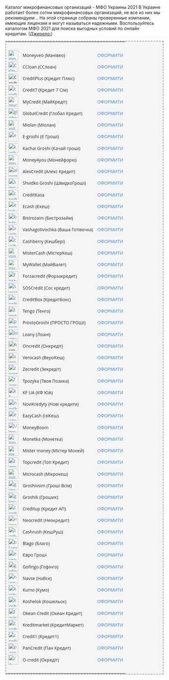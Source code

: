 Каталог микрофинансовых организаций - МФО Украины 2021
В Украине работает более сотни микрофинансовых организаций, не все из них мы рекомендуем .. На этой странице собраны проверенные компании, имеющие лицензии и могут называться надежными. Воспользуйтесь каталогом МФО 2021 для поиска выгодных условий по онлайн кредитам.
([Джерело:](https://mfo24.info/list-mfo-organi/))

<p style="box-sizing: inherit; padding: 0px; margin: 0px 0px 1em; outline: 0px; line-height: 1.4285em; color: #272727; font-family: 'Open Sans', 'Helvetica Neue', Arial, Helvetica, sans-serif; font-size: 14px; background-color: #f5f5f5;"></p>
<table class="tablepress tablepress-id-mfo" style="box-sizing: inherit; padding: 0px; margin: 0px; outline: 0px; border-spacing: 0px; border-style: dashed; border-color: #bbbbbb; color: #272727; font-family: 'Open Sans', 'Helvetica Neue', Arial, Helvetica, sans-serif; font-size: 14px; background-color: #f5f5f5;">
<tbody class="row-hover" style="box-sizing: inherit; padding: 0px; margin: 0px; outline: 0px;">
<tr class="row-1 odd" style="height: 20px;">
<td class="column-1" style="height: 20px;">&nbsp;</td>
<td class="column-2" style="height: 20px;">&nbsp;</td>
<td class="column-3" style="height: 20px;">&nbsp;</td>
</tr>
<tr class="row-2 even" style="height: 37px;">
<td class="column-1" style="height: 37px;"><a style="box-sizing: inherit; padding: 0px; margin: 0px; outline: 0px; text-decoration-line: none; background-image: initial; background-position: 0px 0px; background-size: initial; background-repeat: initial; background-attachment: initial; background-origin: initial; background-clip: initial; color: #4183c4;" href="https://bit.ly/3gx9XjA"><img class="alignnone size-medium" style="box-sizing: inherit; padding: 0px; margin: 0px; outline: 0px; border: 0px;" src="https://mfo24.info/wp-content/uploads/moneyveo-mini.png" alt="moneyveo" width="32" height="32" /></a></td>
<td class="column-2" style="height: 37px;">Moneyveo (Манівео)</td>
<td class="column-3" style="height: 37px;">
<div class="wp-block-button" style="box-sizing: inherit; padding: 0px; margin: 0px; outline: 0px;"><a class="wp-block-button__link" style="box-sizing: inherit; padding: 0px; margin: 0px; outline: 0px; text-decoration-line: none; background-image: initial; background-position: 0px 0px; background-size: initial; background-repeat: initial; background-attachment: initial; background-origin: initial; background-clip: initial; color: #4183c4;" href="https://fas.st/XyQFl">ОФОРМИТИ</a></div>
</td>
</tr>
<tr class="row-3 odd" style="height: 37px;">
<td class="column-1" style="height: 37px;"><a style="box-sizing: inherit; padding: 0px; margin: 0px; outline: 0px; text-decoration-line: none; background-image: initial; background-position: 0px 0px; background-size: initial; background-repeat: initial; background-attachment: initial; background-origin: initial; background-clip: initial; color: #1e70bf;" href="https://fas.st/gzYSEk"><img class="alignnone size-medium" style="box-sizing: inherit; padding: 0px; margin: 0px; outline: 0px; border: 0px;" src="https://mfo24.info/wp-content/uploads/ccloan-mini_0.png" alt="CCloan" width="32" height="32" /></a></td>
<td class="column-2" style="height: 37px;">CCloan (ССлоан)</td>
<td class="column-3" style="height: 37px;">
<div class="wp-block-button" style="box-sizing: inherit; padding: 0px; margin: 0px; outline: 0px;"><a class="wp-block-button__link" style="box-sizing: inherit; padding: 0px; margin: 0px; outline: 0px; text-decoration-line: none; background-image: initial; background-position: 0px 0px; background-size: initial; background-repeat: initial; background-attachment: initial; background-origin: initial; background-clip: initial; color: #4183c4;" href="https://fas.st/gzYSEk">ОФОРМИТИ</a></div>
</td>
</tr>
<tr class="row-4 even" style="height: 37px;">
<td class="column-1" style="height: 37px;"><img class="alignnone size-medium" style="box-sizing: inherit; padding: 0px; margin: 0px; outline: 0px; border: 0px;" src="https://mfo24.info/wp-content/uploads/creditplus-mini_0.png" alt="CreditPlus" width="32" height="32" /></td>
<td class="column-2" style="height: 37px;">CreditPlus (Кредит Плюс)</td>
<td class="column-3" style="height: 37px;">
<div class="wp-block-button" style="box-sizing: inherit; padding: 0px; margin: 0px; outline: 0px;"><a class="wp-block-button__link" style="box-sizing: inherit; padding: 0px; margin: 0px; outline: 0px; text-decoration-line: none; background-image: initial; background-position: 0px 0px; background-size: initial; background-repeat: initial; background-attachment: initial; background-origin: initial; background-clip: initial; color: #4183c4;" href="https://fas.st/_RJrFa">ОФОРМИТИ</a></div>
</td>
</tr>
<tr class="row-5 odd" style="height: 37px;">
<td class="column-1" style="height: 37px;"><a style="box-sizing: inherit; padding: 0px; margin: 0px; outline: 0px; text-decoration-line: none; background-image: initial; background-position: 0px 0px; background-size: initial; background-repeat: initial; background-attachment: initial; background-origin: initial; background-clip: initial; color: #4183c4;" href="http://bit.ly/2szUBIv"><img class="alignnone size-medium" style="box-sizing: inherit; padding: 0px; margin: 0px; outline: 0px; border: 0px;" src="https://mfo24.info/wp-content/uploads/credit7-mini_0.png" alt="credit7" width="32" height="32" /></a></td>
<td class="column-2" style="height: 37px;">Credit7 (Кредит 7 Сім)</td>
<td class="column-3" style="height: 37px;">
<div class="wp-block-button" style="box-sizing: inherit; padding: 0px; margin: 0px; outline: 0px;"><a class="wp-block-button__link" style="box-sizing: inherit; padding: 0px; margin: 0px; outline: 0px; text-decoration-line: none; background-image: initial; background-position: 0px 0px; background-size: initial; background-repeat: initial; background-attachment: initial; background-origin: initial; background-clip: initial; color: #4183c4;" href="http://bit.ly/2szUBIv">ОФОРМИТИ</a></div>
</td>
</tr>
<tr class="row-6 even" style="height: 37px;">
<td class="column-1" style="height: 37px;"><a style="box-sizing: inherit; padding: 0px; margin: 0px; outline: 0px; text-decoration-line: none; background-image: initial; background-position: 0px 0px; background-size: initial; background-repeat: initial; background-attachment: initial; background-origin: initial; background-clip: initial; color: #4183c4;" href="https://bit.ly/3ebBI1N"><img class="alignnone size-medium" style="box-sizing: inherit; padding: 0px; margin: 0px; outline: 0px; border: 0px;" src="https://mfo24.info/wp-content/uploads/mycredit-mini.png" alt="mycredit" width="32" height="32" /></a></td>
<td class="column-2" style="height: 37px;">MyCredit (МайКредіт)</td>
<td class="column-3" style="height: 37px;">
<div class="wp-block-button" style="box-sizing: inherit; padding: 0px; margin: 0px; outline: 0px;"><a class="wp-block-button__link" style="box-sizing: inherit; padding: 0px; margin: 0px; outline: 0px; text-decoration-line: none; background-image: initial; background-position: 0px 0px; background-size: initial; background-repeat: initial; background-attachment: initial; background-origin: initial; background-clip: initial; color: #4183c4;" href="https://fas.st/7Khbz">ОФОРМИТИ</a></div>
</td>
</tr>
<tr class="row-7 odd" style="height: 37px;">
<td class="column-1" style="height: 37px;"><a style="box-sizing: inherit; padding: 0px; margin: 0px; outline: 0px; text-decoration-line: none; background-image: initial; background-position: 0px 0px; background-size: initial; background-repeat: initial; background-attachment: initial; background-origin: initial; background-clip: initial; color: #4183c4;" href="https://fas.st/MxnL4c"><img class="alignnone size-medium" style="box-sizing: inherit; padding: 0px; margin: 0px; outline: 0px; border: 0px;" src="https://mfo24.info/wp-content/uploads/globalcredit-mini.png" alt="globalcredit" width="32" height="32" /></a></td>
<td class="column-2" style="height: 37px;">GlobalCredit (Глобал Кредит)</td>
<td class="column-3" style="height: 37px;">
<div class="wp-block-button" style="box-sizing: inherit; padding: 0px; margin: 0px; outline: 0px;"><a class="wp-block-button__link" style="box-sizing: inherit; padding: 0px; margin: 0px; outline: 0px; text-decoration-line: none; background-image: initial; background-position: 0px 0px; background-size: initial; background-repeat: initial; background-attachment: initial; background-origin: initial; background-clip: initial; color: #4183c4;" href="https://fas.st/MxnL4c">ОФОРМИТИ</a></div>
</td>
</tr>
<tr class="row-8 even" style="height: 37px;">
<td class="column-1" style="height: 37px;"><a style="box-sizing: inherit; padding: 0px; margin: 0px; outline: 0px; text-decoration-line: none; background-image: initial; background-position: 0px 0px; background-size: initial; background-repeat: initial; background-attachment: initial; background-origin: initial; background-clip: initial; color: #4183c4;" href="https://cmtrckr.net/go/s9pci72k8b"><img class="alignnone size-medium" style="box-sizing: inherit; padding: 0px; margin: 0px; outline: 0px; border: 0px;" src="https://mfo24.info/wp-content/uploads/miloan-mini_0.png" alt="miloan" width="32" height="32" /></a></td>
<td class="column-2" style="height: 37px;">Miolan (Міолан)</td>
<td class="column-3" style="height: 37px;">
<div class="wp-block-button" style="box-sizing: inherit; padding: 0px; margin: 0px; outline: 0px;"><a class="wp-block-button__link" style="box-sizing: inherit; padding: 0px; margin: 0px; outline: 0px; text-decoration-line: none; background-image: initial; background-position: 0px 0px; background-size: initial; background-repeat: initial; background-attachment: initial; background-origin: initial; background-clip: initial; color: #4183c4;" href="https://cmtrckr.net/go/s9pci72k8b">ОФОРМИТИ</a></div>
</td>
</tr>
<tr class="row-9 odd" style="height: 37px;">
<td class="column-1" style="height: 37px;"><a style="box-sizing: inherit; padding: 0px; margin: 0px; outline: 0px; text-decoration-line: none; background-image: initial; background-position: 0px 0px; background-size: initial; background-repeat: initial; background-attachment: initial; background-origin: initial; background-clip: initial; color: #4183c4;" href="https://bit.ly/2HRDatS"><img class="alignnone size-medium" style="box-sizing: inherit; padding: 0px; margin: 0px; outline: 0px; border: 0px;" src="https://mfo24.info/wp-content/uploads/e-groshi-mini_0.png" alt="e-groshi" width="32" height="32" /></a></td>
<td class="column-2" style="height: 37px;">E-groshi (Є Гроші)</td>
<td class="column-3" style="height: 37px;">
<div class="wp-block-button" style="box-sizing: inherit; padding: 0px; margin: 0px; outline: 0px;"><a class="wp-block-button__link" style="box-sizing: inherit; padding: 0px; margin: 0px; outline: 0px; text-decoration-line: none; background-image: initial; background-position: 0px 0px; background-size: initial; background-repeat: initial; background-attachment: initial; background-origin: initial; background-clip: initial; color: #4183c4;" href="https://fas.st/EW0gh">ОФОРМИТИ</a></div>
</td>
</tr>
<tr class="row-10 even" style="height: 37px;">
<td class="column-1" style="height: 37px;"><a style="box-sizing: inherit; padding: 0px; margin: 0px; outline: 0px; text-decoration-line: none; background-image: initial; background-position: 0px 0px; background-size: initial; background-repeat: initial; background-attachment: initial; background-origin: initial; background-clip: initial; color: #4183c4;" href="https://bit.ly/3n9Km4i"><img class="alignnone size-medium" style="box-sizing: inherit; padding: 0px; margin: 0px; outline: 0px; border: 0px;" src="https://mfo24.info/wp-content/uploads/kachaj-mini_0.png" alt="kachaj" width="32" height="32" /></a></td>
<td class="column-2" style="height: 37px;">Kachai Groshi (Качай гроші)</td>
<td class="column-3" style="height: 37px;">
<div class="wp-block-button" style="box-sizing: inherit; padding: 0px; margin: 0px; outline: 0px;"><a class="wp-block-button__link" style="box-sizing: inherit; padding: 0px; margin: 0px; outline: 0px; text-decoration-line: none; background-image: initial; background-position: 0px 0px; background-size: initial; background-repeat: initial; background-attachment: initial; background-origin: initial; background-clip: initial; color: #4183c4;" href="https://bit.ly/36g6q6s">ОФОРМИТИ</a></div>
</td>
</tr>
<tr class="row-11 odd" style="height: 37px;">
<td class="column-1" style="height: 37px;"><a style="box-sizing: inherit; padding: 0px; margin: 0px; outline: 0px; text-decoration-line: none; background-image: initial; background-position: 0px 0px; background-size: initial; background-repeat: initial; background-attachment: initial; background-origin: initial; background-clip: initial; color: #4183c4;" href="https://bit.ly/3kwkTAW"><img class="alignnone size-medium" style="box-sizing: inherit; padding: 0px; margin: 0px; outline: 0px; border: 0px;" src="https://mfo24.info/wp-content/uploads/money4you-mini_0.png" alt="money4you" width="32" height="32" /></a></td>
<td class="column-2" style="height: 37px;">Money4you (Монейфорю)</td>
<td class="column-3" style="height: 37px;">
<div class="wp-block-button" style="box-sizing: inherit; padding: 0px; margin: 0px; outline: 0px;"><a class="wp-block-button__link" style="box-sizing: inherit; padding: 0px; margin: 0px; outline: 0px; text-decoration-line: none; background-image: initial; background-position: 0px 0px; background-size: initial; background-repeat: initial; background-attachment: initial; background-origin: initial; background-clip: initial; color: #4183c4;" href="http://bit.ly/36nFTCR">ОФОРМИТИ</a></div>
</td>
</tr>
<tr class="row-12 even" style="height: 37px;">
<td class="column-1" style="height: 37px;"><a style="box-sizing: inherit; padding: 0px; margin: 0px; outline: 0px; text-decoration-line: none; background-image: initial; background-position: 0px 0px; background-size: initial; background-repeat: initial; background-attachment: initial; background-origin: initial; background-clip: initial; color: #4183c4;" href="https://rdr.salesdoubler.com.ua/in/offer/1509?aid=82427"><img class="alignnone size-medium" style="box-sizing: inherit; padding: 0px; margin: 0px; outline: 0px; border: 0px;" src="https://mfo24.info/wp-content/uploads/alexcredit-mini_0.png" alt="alexcredit" width="32" height="32" /></a></td>
<td class="column-2" style="height: 37px;">AlexCredit (Алекс Кредит)</td>
<td class="column-3" style="height: 37px;">
<div class="wp-block-button" style="box-sizing: inherit; padding: 0px; margin: 0px; outline: 0px;"><a class="wp-block-button__link" style="box-sizing: inherit; padding: 0px; margin: 0px; outline: 0px; text-decoration-line: none; background-image: initial; background-position: 0px 0px; background-size: initial; background-repeat: initial; background-attachment: initial; background-origin: initial; background-clip: initial; color: #4183c4;" href="https://fas.st/CZeoaL">ОФОРМИТИ</a></div>
</td>
</tr>
<tr class="row-13 odd" style="height: 37px;">
<td class="column-1" style="height: 37px;"><a style="box-sizing: inherit; padding: 0px; margin: 0px; outline: 0px; text-decoration-line: none; background-image: initial; background-position: 0px 0px; background-size: initial; background-repeat: initial; background-attachment: initial; background-origin: initial; background-clip: initial; color: #4183c4;" href="https://fas.st/-aqDbr"><img class="alignnone size-medium" style="box-sizing: inherit; padding: 0px; margin: 0px; outline: 0px; border: 0px;" src="https://mfo24.info/wp-content/uploads/sgroshi-mini.png" alt="sgroshi-min" width="32" height="32" /></a></td>
<td class="column-2" style="height: 37px;">Shvidko Groshi (ШвидкоГроші)</td>
<td class="column-3" style="height: 37px;">
<div class="wp-block-button" style="box-sizing: inherit; padding: 0px; margin: 0px; outline: 0px;"><a class="wp-block-button__link" style="box-sizing: inherit; padding: 0px; margin: 0px; outline: 0px; text-decoration-line: none; background-image: initial; background-position: 0px 0px; background-size: initial; background-repeat: initial; background-attachment: initial; background-origin: initial; background-clip: initial; color: #4183c4;" href="https://fas.st/-aqDbr">ОФОРМИТИ</a></div>
</td>
</tr>
<tr class="row-14 even" style="height: 37px;">
<td class="column-1" style="height: 37px;"><a style="box-sizing: inherit; padding: 0px; margin: 0px; outline: 0px; text-decoration-line: none; background-image: initial; background-position: 0px 0px; background-size: initial; background-repeat: initial; background-attachment: initial; background-origin: initial; background-clip: initial; color: #4183c4;" href="https://mfo24.info/go/creditkasa/"><img class="alignnone size-medium" style="box-sizing: inherit; padding: 0px; margin: 0px; outline: 0px; border: 0px;" src="https://mfo24.info/wp-content/uploads/creditkasa-mini_0.png" alt="creditkasa" width="32" height="32" /></a></td>
<td class="column-2" style="height: 37px;">CreditKasa</td>
<td class="column-3" style="height: 37px;">
<div class="wp-block-button" style="box-sizing: inherit; padding: 0px; margin: 0px; outline: 0px;"><a class="wp-block-button__link" style="box-sizing: inherit; padding: 0px; margin: 0px; outline: 0px; text-decoration-line: none; background-image: initial; background-position: 0px 0px; background-size: initial; background-repeat: initial; background-attachment: initial; background-origin: initial; background-clip: initial; color: #4183c4;" href="https://bit.ly/3edgVLo">ОФОРМИТИ</a></div>
</td>
</tr>
<tr class="row-15 odd" style="height: 37px;">
<td class="column-1" style="height: 37px;"><a style="box-sizing: inherit; padding: 0px; margin: 0px; outline: 0px; text-decoration-line: none; background-image: initial; background-position: 0px 0px; background-size: initial; background-repeat: initial; background-attachment: initial; background-origin: initial; background-clip: initial; color: #4183c4;" href="https://fas.st/YVbuSe"><img class="alignnone size-medium" style="box-sizing: inherit; padding: 0px; margin: 0px; outline: 0px; border: 0px;" src="https://mfo24.info/wp-content/uploads/ecash-mini_0.png" alt="ecash" width="32" height="32" /></a></td>
<td class="column-2" style="height: 37px;">Ecash (Єкеш)</td>
<td class="column-3" style="height: 37px;">
<div class="wp-block-button" style="box-sizing: inherit; padding: 0px; margin: 0px; outline: 0px;"><a class="wp-block-button__link" style="box-sizing: inherit; padding: 0px; margin: 0px; outline: 0px; text-decoration-line: none; background-image: initial; background-position: 0px 0px; background-size: initial; background-repeat: initial; background-attachment: initial; background-origin: initial; background-clip: initial; color: #4183c4;" href="https://fas.st/YVbuSe">ОФОРМИТИ</a></div>
</td>
</tr>
<tr class="row-16 even" style="height: 37px;">
<td class="column-1" style="height: 37px;"><a style="box-sizing: inherit; padding: 0px; margin: 0px; outline: 0px; text-decoration-line: none; background-image: initial; background-position: 0px 0px; background-size: initial; background-repeat: initial; background-attachment: initial; background-origin: initial; background-clip: initial; color: #4183c4;" href="https://rdr.salesdoubler.com.ua/in/offer/852?aid=82427"><img class="alignnone size-medium" style="box-sizing: inherit; padding: 0px; margin: 0px; outline: 0px; border: 0px;" src="https://mfo24.info/wp-content/uploads/bistrozaim-mini.png" alt="bistrozaim" width="32" height="32" /></a></td>
<td class="column-2" style="height: 37px;">Bistrozaim (Бистрозайм)</td>
<td class="column-3" style="height: 37px;">
<div class="wp-block-button" style="box-sizing: inherit; padding: 0px; margin: 0px; outline: 0px;"><a class="wp-block-button__link" style="box-sizing: inherit; padding: 0px; margin: 0px; outline: 0px; text-decoration-line: none; background-image: initial; background-position: 0px 0px; background-size: initial; background-repeat: initial; background-attachment: initial; background-origin: initial; background-clip: initial; color: #4183c4;" href="https://rdr.salesdoubler.com.ua/in/offer/852?aid=82427">ОФОРМИТИ</a></div>
</td>
</tr>
<tr class="row-17 odd" style="height: 37px;">
<td class="column-1" style="height: 37px;"><a style="box-sizing: inherit; padding: 0px; margin: 0px; outline: 0px; text-decoration-line: none; background-image: initial; background-position: 0px 0px; background-size: initial; background-repeat: initial; background-attachment: initial; background-origin: initial; background-clip: initial; color: #4183c4;" href="https://bit.ly/39Ae66A"><img class="alignnone size-medium" style="box-sizing: inherit; padding: 0px; margin: 0px; outline: 0px; border: 0px;" src="https://mfo24.info/wp-content/uploads/vashagotivochka-mini_0.png" alt="vashagotivochka" width="32" height="32" /></a></td>
<td class="column-2" style="height: 37px;">Vashagotivochka (Ваша Готівочка)</td>
<td class="column-3" style="height: 37px;">
<div class="wp-block-button" style="box-sizing: inherit; padding: 0px; margin: 0px; outline: 0px;"><a class="wp-block-button__link" style="box-sizing: inherit; padding: 0px; margin: 0px; outline: 0px; text-decoration-line: none; background-image: initial; background-position: 0px 0px; background-size: initial; background-repeat: initial; background-attachment: initial; background-origin: initial; background-clip: initial; color: #4183c4;" href="https://bit.ly/39Ae66A">ОФОРМИТИ</a></div>
</td>
</tr>
<tr class="row-18 even" style="height: 37px;">
<td class="column-1" style="height: 37px;"><a style="box-sizing: inherit; padding: 0px; margin: 0px; outline: 0px; text-decoration-line: none; background-image: initial; background-position: 0px 0px; background-size: initial; background-repeat: initial; background-attachment: initial; background-origin: initial; background-clip: initial; color: #4183c4;" href="https://mfo24.info/go/cashberry/"><img class="alignnone size-medium" style="box-sizing: inherit; padding: 0px; margin: 0px; outline: 0px; border: 0px;" src="https://mfo24.info/wp-content/uploads/cashberry-mini_0.png" alt="cashberry" width="32" height="32" /></a></td>
<td class="column-2" style="height: 37px;">Cashberry (Кешбері)</td>
<td class="column-3" style="height: 37px;">
<div class="wp-block-button" style="box-sizing: inherit; padding: 0px; margin: 0px; outline: 0px;"><a class="wp-block-button__link" style="box-sizing: inherit; padding: 0px; margin: 0px; outline: 0px; text-decoration-line: none; background-image: initial; background-position: 0px 0px; background-size: initial; background-repeat: initial; background-attachment: initial; background-origin: initial; background-clip: initial; color: #4183c4;" href="https://mfo24.info/go/cashberry/">ОФОРМИТИ</a></div>
</td>
</tr>
<tr class="row-19 odd" style="height: 37px;">
<td class="column-1" style="height: 37px;"><a style="box-sizing: inherit; padding: 0px; margin: 0px; outline: 0px; text-decoration-line: none; background-image: initial; background-position: 0px 0px; background-size: initial; background-repeat: initial; background-attachment: initial; background-origin: initial; background-clip: initial; color: #4183c4;" href="https://mfo24.info/go/mistercash/"><img class="alignnone size-medium" style="box-sizing: inherit; padding: 0px; margin: 0px; outline: 0px; border: 0px;" src="https://mfo24.info/wp-content/uploads/mistercash-mini_0.png" alt="mistercash" width="32" height="32" /></a></td>
<td class="column-2" style="height: 37px;">MisterCash (МістерКеш)</td>
<td class="column-3" style="height: 37px;">
<div class="wp-block-button" style="box-sizing: inherit; padding: 0px; margin: 0px; outline: 0px;"><a class="wp-block-button__link" style="box-sizing: inherit; padding: 0px; margin: 0px; outline: 0px; text-decoration-line: none; background-image: initial; background-position: 0px 0px; background-size: initial; background-repeat: initial; background-attachment: initial; background-origin: initial; background-clip: initial; color: #4183c4;" href="https://mfo24.info/go/mistercash/">ОФОРМИТИ</a></div>
</td>
</tr>
<tr class="row-20 even" style="height: 37px;">
<td class="column-1" style="height: 37px;"><a style="box-sizing: inherit; padding: 0px; margin: 0px; outline: 0px; text-decoration-line: none; background-image: initial; background-position: 0px 0px; background-size: initial; background-repeat: initial; background-attachment: initial; background-origin: initial; background-clip: initial; color: #4183c4;" href="https://fas.st/1wyHz"><img class="alignnone size-medium" style="box-sizing: inherit; padding: 0px; margin: 0px; outline: 0px; border: 0px;" src="https://mfo24.info/wp-content/uploads/mywallet-mini_0.png" alt="mywallet" width="32" height="32" /></a></td>
<td class="column-2" style="height: 37px;">MyWallet (МайВалет)</td>
<td class="column-3" style="height: 37px;">
<div class="wp-block-button" style="box-sizing: inherit; padding: 0px; margin: 0px; outline: 0px;"><a class="wp-block-button__link" style="box-sizing: inherit; padding: 0px; margin: 0px; outline: 0px; text-decoration-line: none; background-image: initial; background-position: 0px 0px; background-size: initial; background-repeat: initial; background-attachment: initial; background-origin: initial; background-clip: initial; color: #4183c4;" href="https://bit.ly/2Gl8mkX">ОФОРМИТИ</a></div>
</td>
</tr>
<tr class="row-21 odd" style="height: 37px;">
<td class="column-1" style="height: 37px;"><a style="box-sizing: inherit; padding: 0px; margin: 0px; outline: 0px; text-decoration-line: none; background-image: initial; background-position: 0px 0px; background-size: initial; background-repeat: initial; background-attachment: initial; background-origin: initial; background-clip: initial; color: #4183c4;" href="https://fas.st/_nbBDi"><img class="alignnone size-medium" style="box-sizing: inherit; padding: 0px; margin: 0px; outline: 0px; border: 0px;" src="https://mfo24.info/wp-content/uploads/forzacredit-mini.png" alt="forzacredit" width="32" height="32" /></a></td>
<td class="column-2" style="height: 37px;">Forzacredit (Форзакредит)</td>
<td class="column-3" style="height: 37px;">
<div class="wp-block-button" style="box-sizing: inherit; padding: 0px; margin: 0px; outline: 0px;"><a class="wp-block-button__link" style="box-sizing: inherit; padding: 0px; margin: 0px; outline: 0px; text-decoration-line: none; background-image: initial; background-position: 0px 0px; background-size: initial; background-repeat: initial; background-attachment: initial; background-origin: initial; background-clip: initial; color: #4183c4;" href="https://fas.st/_nbBDi">ОФОРМИТИ</a></div>
</td>
</tr>
<tr class="row-22 even" style="height: 37px;">
<td class="column-1" style="height: 37px;"><a style="box-sizing: inherit; padding: 0px; margin: 0px; outline: 0px; text-decoration-line: none; background-image: initial; background-position: 0px 0px; background-size: initial; background-repeat: initial; background-attachment: initial; background-origin: initial; background-clip: initial; color: #4183c4;" href="https://mfo24.info/go/sos-credit-2/"><img class="alignnone size-medium" style="box-sizing: inherit; padding: 0px; margin: 0px; outline: 0px; border: 0px;" src="https://mfo24.info/wp-content/uploads/soscredit-mini.png" alt="soscredit" width="32" height="32" /></a></td>
<td class="column-2" style="height: 37px;">SOSCredit (Сос кредит)</td>
<td class="column-3" style="height: 37px;">
<div class="wp-block-button" style="box-sizing: inherit; padding: 0px; margin: 0px; outline: 0px;"><a class="wp-block-button__link" style="box-sizing: inherit; padding: 0px; margin: 0px; outline: 0px; text-decoration-line: none; background-image: initial; background-position: 0px 0px; background-size: initial; background-repeat: initial; background-attachment: initial; background-origin: initial; background-clip: initial; color: #4183c4;" href="https://mfo24.info/go/sos-credit-2/">ОФОРМИТИ</a></div>
</td>
</tr>
<tr class="row-23 odd" style="height: 37px;">
<td class="column-1" style="height: 37px;"><a style="box-sizing: inherit; padding: 0px; margin: 0px; outline: 0px; text-decoration-line: none; background-image: initial; background-position: 0px 0px; background-size: initial; background-repeat: initial; background-attachment: initial; background-origin: initial; background-clip: initial; color: #4183c4;" href="https://bit.ly/3jIPUR4"><img class="alignnone size-medium" style="box-sizing: inherit; padding: 0px; margin: 0px; outline: 0px; border: 0px;" src="https://mfo24.info/wp-content/uploads/creditbox-mini.png" alt="creditbox" width="32" height="32" /></a></td>
<td class="column-2" style="height: 37px;">CreditBox (КредитБокс)</td>
<td class="column-3" style="height: 37px;">
<div class="wp-block-button" style="box-sizing: inherit; padding: 0px; margin: 0px; outline: 0px;"><a class="wp-block-button__link" style="box-sizing: inherit; padding: 0px; margin: 0px; outline: 0px; text-decoration-line: none; background-image: initial; background-position: 0px 0px; background-size: initial; background-repeat: initial; background-attachment: initial; background-origin: initial; background-clip: initial; color: #4183c4;" href="https://bit.ly/3jIPUR4">ОФОРМИТИ</a></div>
</td>
</tr>
<tr class="row-24 even" style="height: 37px;">
<td class="column-1" style="height: 37px;"><a style="box-sizing: inherit; padding: 0px; margin: 0px; outline: 0px; text-decoration-line: none; background-image: initial; background-position: 0px 0px; background-size: initial; background-repeat: initial; background-attachment: initial; background-origin: initial; background-clip: initial; color: #4183c4;" href="https://rdr.salesdoubler.com.ua/in/offer/2728?aid=82427"><img class="alignnone size-medium" style="box-sizing: inherit; padding: 0px; margin: 0px; outline: 0px; border: 0px;" src="https://mfo24.info/wp-content/uploads/tengo-mini_0.png" alt="tengo" width="32" height="32" /></a></td>
<td class="column-2" style="height: 37px;">Tengo (Тенго)</td>
<td class="column-3" style="height: 37px;">
<div class="wp-block-button" style="box-sizing: inherit; padding: 0px; margin: 0px; outline: 0px;"><a class="wp-block-button__link" style="box-sizing: inherit; padding: 0px; margin: 0px; outline: 0px; text-decoration-line: none; background-image: initial; background-position: 0px 0px; background-size: initial; background-repeat: initial; background-attachment: initial; background-origin: initial; background-clip: initial; color: #4183c4;" href="https://rdr.salesdoubler.com.ua/in/offer/2728?aid=82427">ОФОРМИТИ</a></div>
</td>
</tr>
<tr class="row-25 odd" style="height: 37px;">
<td class="column-1" style="height: 37px;"><a style="box-sizing: inherit; padding: 0px; margin: 0px; outline: 0px; text-decoration-line: none; background-image: initial; background-position: 0px 0px; background-size: initial; background-repeat: initial; background-attachment: initial; background-origin: initial; background-clip: initial; color: #4183c4;" href="https://ad.admitad.com/g/fdie46dnsw0b90780e1a45abb18dd2/"><img class="alignnone size-medium" style="box-sizing: inherit; padding: 0px; margin: 0px; outline: 0px; border: 0px;" src="https://mfo24.info/wp-content/uploads/prostozaim_logo_mini.png" alt="prostozaim" width="32" height="32" /></a></td>
<td class="column-2" style="height: 37px;">ProstoGroshi (ПРОСТО ГРОШI)</td>
<td class="column-3" style="height: 37px;">
<div class="wp-block-button" style="box-sizing: inherit; padding: 0px; margin: 0px; outline: 0px;"><a class="wp-block-button__link" style="box-sizing: inherit; padding: 0px; margin: 0px; outline: 0px; text-decoration-line: none; background-image: initial; background-position: 0px 0px; background-size: initial; background-repeat: initial; background-attachment: initial; background-origin: initial; background-clip: initial; color: #4183c4;" href="https://ad.admitad.com/g/fdie46dnsw0b90780e1a45abb18dd2/">ОФОРМИТИ</a></div>
</td>
</tr>
<tr class="row-26 even" style="height: 37px;">
<td class="column-1" style="height: 37px;"><a style="box-sizing: inherit; padding: 0px; margin: 0px; outline: 0px; text-decoration-line: none; background-image: initial; background-position: 0px 0px; background-size: initial; background-repeat: initial; background-attachment: initial; background-origin: initial; background-clip: initial; color: #4183c4;" href="https://fas.st/x8ivm1"><img class="alignnone size-medium" style="box-sizing: inherit; padding: 0px; margin: 0px; outline: 0px; border: 0px;" src="https://mfo24.info/wp-content/uploads/loany-mini_0.png" alt="loany" width="32" height="32" /></a></td>
<td class="column-2" style="height: 37px;">Loany (Лоані)</td>
<td class="column-3" style="height: 37px;">
<div class="wp-block-button" style="box-sizing: inherit; padding: 0px; margin: 0px; outline: 0px;"><a class="wp-block-button__link" style="box-sizing: inherit; padding: 0px; margin: 0px; outline: 0px; text-decoration-line: none; background-image: initial; background-position: 0px 0px; background-size: initial; background-repeat: initial; background-attachment: initial; background-origin: initial; background-clip: initial; color: #4183c4;" href="https://fas.st/x8ivm1">ОФОРМИТИ</a></div>
</td>
</tr>
<tr class="row-27 odd" style="height: 37px;">
<td class="column-1" style="height: 37px;"><img class="alignnone size-medium" style="box-sizing: inherit; padding: 0px; margin: 0px; outline: 0px; border: 0px;" src="https://mfo24.info/wp-content/uploads/ncredit.png" alt="ncredit" width="32" height="32" /></td>
<td class="column-2" style="height: 37px;">Oncredit (Онкредіт)</td>
<td class="column-3" style="height: 37px;">
<div class="wp-block-button" style="box-sizing: inherit; padding: 0px; margin: 0px; outline: 0px;"><a class="wp-block-button__link" style="box-sizing: inherit; padding: 0px; margin: 0px; outline: 0px; text-decoration-line: none; background-image: initial; background-position: 0px 0px; background-size: initial; background-repeat: initial; background-attachment: initial; background-origin: initial; background-clip: initial; color: #4183c4;" href="https://rdr.salesdoubler.com.ua/in/offer/1295?aid=82427">ОФОРМИТИ</a></div>
</td>
</tr>
<tr class="row-28 even" style="height: 37px;">
<td class="column-1" style="height: 37px;"><a style="box-sizing: inherit; padding: 0px; margin: 0px; outline: 0px; text-decoration-line: none; background-image: initial; background-position: 0px 0px; background-size: initial; background-repeat: initial; background-attachment: initial; background-origin: initial; background-clip: initial; color: #4183c4;" href="https://fas.st/6XNMCs"><img class="alignnone size-medium" style="box-sizing: inherit; padding: 0px; margin: 0px; outline: 0px; border: 0px;" src="https://mfo24.info/wp-content/uploads/verocash-mini_0.png" alt="verocash" width="32" height="32" /></a></td>
<td class="column-2" style="height: 37px;">Verocash (ВероКеш)</td>
<td class="column-3" style="height: 37px;">
<div class="wp-block-button" style="box-sizing: inherit; padding: 0px; margin: 0px; outline: 0px;"><a class="wp-block-button__link" style="box-sizing: inherit; padding: 0px; margin: 0px; outline: 0px; text-decoration-line: none; background-image: initial; background-position: 0px 0px; background-size: initial; background-repeat: initial; background-attachment: initial; background-origin: initial; background-clip: initial; color: #4183c4;" href="https://fas.st/6XNMCs">ОФОРМИТИ</a></div>
</td>
</tr>
<tr class="row-29 odd" style="height: 37px;">
<td class="column-1" style="height: 37px;"><a style="box-sizing: inherit; padding: 0px; margin: 0px; outline: 0px; text-decoration-line: none; background-image: initial; background-position: 0px 0px; background-size: initial; background-repeat: initial; background-attachment: initial; background-origin: initial; background-clip: initial; color: #4183c4;" href="https://bit.ly/3mYOnJj"><img class="alignnone size-medium" style="box-sizing: inherit; padding: 0px; margin: 0px; outline: 0px; border: 0px;" src="https://mfo24.info/wp-content/uploads/zesredit-mini.png" alt="zecredit" width="32" height="32" /></a></td>
<td class="column-2" style="height: 37px;">Zecredit (Зекредіт)</td>
<td class="column-3" style="height: 37px;">
<div class="wp-block-button" style="box-sizing: inherit; padding: 0px; margin: 0px; outline: 0px;"><a class="wp-block-button__link" style="box-sizing: inherit; padding: 0px; margin: 0px; outline: 0px; text-decoration-line: none; background-image: initial; background-position: 0px 0px; background-size: initial; background-repeat: initial; background-attachment: initial; background-origin: initial; background-clip: initial; color: #4183c4;" href="https://bit.ly/3mYOnJj">ОФОРМИТИ</a></div>
</td>
</tr>
<tr class="row-30 even" style="height: 37px;">
<td class="column-1" style="height: 37px;"><a style="box-sizing: inherit; padding: 0px; margin: 0px; outline: 0px; text-decoration-line: none; background-image: initial; background-position: 0px 0px; background-size: initial; background-repeat: initial; background-attachment: initial; background-origin: initial; background-clip: initial; color: #4183c4;" href="https://mfo24.info/go/tpozyk/"><img class="alignnone size-medium" style="box-sizing: inherit; padding: 0px; margin: 0px; outline: 0px; border: 0px;" src="https://mfo24.info/wp-content/uploads/favicons.png" alt="favicon" width="32" height="32" /></a></td>
<td class="column-2" style="height: 37px;">Tpozyka (Твоя Позика)</td>
<td class="column-3" style="height: 37px;">
<div class="wp-block-button" style="box-sizing: inherit; padding: 0px; margin: 0px; outline: 0px;"><a class="wp-block-button__link" style="box-sizing: inherit; padding: 0px; margin: 0px; outline: 0px; text-decoration-line: none; background-image: initial; background-position: 0px 0px; background-size: initial; background-repeat: initial; background-attachment: initial; background-origin: initial; background-clip: initial; color: #4183c4;" href="https://mfo24.info/go/tpozyk/">ОФОРМИТИ</a></div>
</td>
</tr>
<tr class="row-31 odd" style="height: 37px;">
<td class="column-1" style="height: 37px;"><a style="box-sizing: inherit; padding: 0px; margin: 0px; outline: 0px; text-decoration-line: none; background-image: initial; background-position: 0px 0px; background-size: initial; background-repeat: initial; background-attachment: initial; background-origin: initial; background-clip: initial; color: #4183c4;" href="https://bit.ly/3jQBA9h"><img class="alignnone size-medium" style="box-sizing: inherit; padding: 0px; margin: 0px; outline: 0px; border: 0px;" src="https://mfo24.info/wp-content/uploads/kf-ua-mini_0.png" alt="kf-ua-" width="32" height="32" /></a></td>
<td class="column-2" style="height: 37px;">KF UA (КФ ЮА)</td>
<td class="column-3" style="height: 37px;">
<div class="wp-block-button" style="box-sizing: inherit; padding: 0px; margin: 0px; outline: 0px;"><a class="wp-block-button__link" style="box-sizing: inherit; padding: 0px; margin: 0px; outline: 0px; text-decoration-line: none; background-image: initial; background-position: 0px 0px; background-size: initial; background-repeat: initial; background-attachment: initial; background-origin: initial; background-clip: initial; color: #4183c4;" href="https://bit.ly/3jQBA9h">ОФОРМИТИ</a></div>
</td>
</tr>
<tr class="row-32 even" style="height: 37px;">
<td class="column-1" style="height: 37px;"><a style="box-sizing: inherit; padding: 0px; margin: 0px; outline: 0px; text-decoration-line: none; background-image: initial; background-position: 0px 0px; background-size: initial; background-repeat: initial; background-attachment: initial; background-origin: initial; background-clip: initial; color: #4183c4;" href="https://bit.ly/365VUOL"><img class="alignnone size-medium" style="box-sizing: inherit; padding: 0px; margin: 0px; outline: 0px; border: 0px;" src="https://mfo24.info/wp-content/uploads/novikredyty-mini_0.png" alt="novikredyty" width="32" height="32" /></a></td>
<td class="column-2" style="height: 37px;">NoviKredyty (Нові кредити)</td>
<td class="column-3" style="height: 37px;">
<div class="wp-block-button" style="box-sizing: inherit; padding: 0px; margin: 0px; outline: 0px;"><a class="wp-block-button__link" style="box-sizing: inherit; padding: 0px; margin: 0px; outline: 0px; text-decoration-line: none; background-image: initial; background-position: 0px 0px; background-size: initial; background-repeat: initial; background-attachment: initial; background-origin: initial; background-clip: initial; color: #4183c4;" href="https://bit.ly/365VUOL">ОФОРМИТИ</a></div>
</td>
</tr>
<tr class="row-33 odd" style="height: 37px;">
<td class="column-1" style="height: 37px;"><a style="box-sizing: inherit; padding: 0px; margin: 0px; outline: 0px; text-decoration-line: none; background-image: initial; background-position: 0px 0px; background-size: initial; background-repeat: initial; background-attachment: initial; background-origin: initial; background-clip: initial; color: #4183c4;" href="https://rdr.salesdoubler.com.ua/in/offer/2757?aid=82427"><img class="alignnone size-medium" style="box-sizing: inherit; padding: 0px; margin: 0px; outline: 0px; border: 0px;" src="https://mfo24.info/wp-content/uploads/eazycash-mini-1.png" alt="eazycash" width="32" height="32" /></a></td>
<td class="column-2" style="height: 37px;">EazyCash (ІзіКеш)</td>
<td class="column-3" style="height: 37px;">
<div class="wp-block-button" style="box-sizing: inherit; padding: 0px; margin: 0px; outline: 0px;"><a class="wp-block-button__link" style="box-sizing: inherit; padding: 0px; margin: 0px; outline: 0px; text-decoration-line: none; background-image: initial; background-position: 0px 0px; background-size: initial; background-repeat: initial; background-attachment: initial; background-origin: initial; background-clip: initial; color: #4183c4;" href="https://rdr.salesdoubler.com.ua/in/offer/2757?aid=82427">ОФОРМИТИ</a></div>
</td>
</tr>
<tr class="row-34 even" style="height: 37px;">
<td class="column-1" style="height: 37px;"><a style="box-sizing: inherit; padding: 0px; margin: 0px; outline: 0px; text-decoration-line: none; background-image: initial; background-position: 0px 0px; background-size: initial; background-repeat: initial; background-attachment: initial; background-origin: initial; background-clip: initial; color: #4183c4;" href="https://bit.ly/3jNdHiF"><img class="alignnone size-medium" style="box-sizing: inherit; padding: 0px; margin: 0px; outline: 0px; border: 0px;" src="https://mfo24.info/wp-content/uploads/moneyboom-mini_0.png" alt="\/moneyboom" width="32" height="32" /></a></td>
<td class="column-2" style="height: 37px;">MoneyBoom</td>
<td class="column-3" style="height: 37px;">
<div class="wp-block-button" style="box-sizing: inherit; padding: 0px; margin: 0px; outline: 0px;"><a class="wp-block-button__link" style="box-sizing: inherit; padding: 0px; margin: 0px; outline: 0px; text-decoration-line: none; background-image: initial; background-position: 0px 0px; background-size: initial; background-repeat: initial; background-attachment: initial; background-origin: initial; background-clip: initial; color: #4183c4;" href="https://bit.ly/3jNdHiF">ОФОРМИТИ</a></div>
</td>
</tr>
<tr class="row-35 odd" style="height: 37px;">
<td class="column-1" style="height: 37px;"><a style="box-sizing: inherit; padding: 0px; margin: 0px; outline: 0px; text-decoration-line: none; background-image: initial; background-position: 0px 0px; background-size: initial; background-repeat: initial; background-attachment: initial; background-origin: initial; background-clip: initial; color: #4183c4;" href="https://fas.st/oHmSr_"><img class="alignnone size-medium" style="box-sizing: inherit; padding: 0px; margin: 0px; outline: 0px; border: 0px;" src="https://mfo24.info/wp-content/uploads/monetka-mini.png" alt="monetka" width="32" height="32" /></a></td>
<td class="column-2" style="height: 37px;">Monetka (Монетка)</td>
<td class="column-3" style="height: 37px;">
<div class="wp-block-button" style="box-sizing: inherit; padding: 0px; margin: 0px; outline: 0px;"><a class="wp-block-button__link" style="box-sizing: inherit; padding: 0px; margin: 0px; outline: 0px; text-decoration-line: none; background-image: initial; background-position: 0px 0px; background-size: initial; background-repeat: initial; background-attachment: initial; background-origin: initial; background-clip: initial; color: #4183c4;" href="https://fas.st/oHmSr_">ОФОРМИТИ</a></div>
</td>
</tr>
<tr class="row-36 even" style="height: 37px;">
<td class="column-1" style="height: 37px;"><a style="box-sizing: inherit; padding: 0px; margin: 0px; outline: 0px; text-decoration-line: none; background-image: initial; background-position: 0px 0px; background-size: initial; background-repeat: initial; background-attachment: initial; background-origin: initial; background-clip: initial; color: #4183c4;" href="https://fas.st/JHKprD"><img class="alignnone size-medium" style="box-sizing: inherit; padding: 0px; margin: 0px; outline: 0px; border: 0px;" src="https://mfo24.info/wp-content/uploads/mrmoney-mini_0.png" alt="mrmoney-" width="32" height="32" /></a></td>
<td class="column-2" style="height: 37px;">Mister money (Містер Моней)</td>
<td class="column-3" style="height: 37px;">
<div class="wp-block-button" style="box-sizing: inherit; padding: 0px; margin: 0px; outline: 0px;"><a class="wp-block-button__link" style="box-sizing: inherit; padding: 0px; margin: 0px; outline: 0px; text-decoration-line: none; background-image: initial; background-position: 0px 0px; background-size: initial; background-repeat: initial; background-attachment: initial; background-origin: initial; background-clip: initial; color: #4183c4;" href="https://rdr.salesdoubler.com.ua/in/offer/2641?aid=82427">ОФОРМИТИ</a></div>
</td>
</tr>
<tr class="row-37 odd" style="height: 37px;">
<td class="column-1" style="height: 37px;"><a style="box-sizing: inherit; padding: 0px; margin: 0px; outline: 0px; text-decoration-line: none; background-image: initial; background-position: 0px 0px; background-size: initial; background-repeat: initial; background-attachment: initial; background-origin: initial; background-clip: initial; color: #4183c4;" href="https://bit.ly/38f3w2T"><img class="alignnone size-medium" style="box-sizing: inherit; padding: 0px; margin: 0px; outline: 0px; border: 0px;" src="https://mfo24.info/wp-content/uploads/topcredit-mini_0.png" alt="topcredit" width="32" height="32" /></a></td>
<td class="column-2" style="height: 37px;">Topcredit (Топ Кредит)</td>
<td class="column-3" style="height: 37px;">
<div class="wp-block-button" style="box-sizing: inherit; padding: 0px; margin: 0px; outline: 0px;"><a class="wp-block-button__link" style="box-sizing: inherit; padding: 0px; margin: 0px; outline: 0px; text-decoration-line: none; background-image: initial; background-position: 0px 0px; background-size: initial; background-repeat: initial; background-attachment: initial; background-origin: initial; background-clip: initial; color: #4183c4;" href="https://bit.ly/38f3w2T">ОФОРМИТИ</a></div>
</td>
</tr>
<tr class="row-38 even" style="height: 37px;">
<td class="column-1" style="height: 37px;"><a style="box-sizing: inherit; padding: 0px; margin: 0px; outline: 0px; text-decoration-line: none; background-image: initial; background-position: 0px 0px; background-size: initial; background-repeat: initial; background-attachment: initial; background-origin: initial; background-clip: initial; color: #4183c4;" href="https://fas.st/ma1OM"><img class="alignnone size-medium" style="box-sizing: inherit; padding: 0px; margin: 0px; outline: 0px; border: 0px;" src="https://mfo24.info/wp-content/uploads/microcash-mini_0.png" alt="microcash" width="32" height="32" /></a></td>
<td class="column-2" style="height: 37px;">Microcash (Мікрокеш)</td>
<td class="column-3" style="height: 37px;">
<div class="wp-block-button" style="box-sizing: inherit; padding: 0px; margin: 0px; outline: 0px;"><a class="wp-block-button__link" style="box-sizing: inherit; padding: 0px; margin: 0px; outline: 0px; text-decoration-line: none; background-image: initial; background-position: 0px 0px; background-size: initial; background-repeat: initial; background-attachment: initial; background-origin: initial; background-clip: initial; color: #4183c4;" href="https://fas.st/ma1OM">ОФОРМИТИ</a></div>
</td>
</tr>
<tr class="row-39 odd" style="height: 37px;">
<td class="column-1" style="height: 37px;"><a style="box-sizing: inherit; padding: 0px; margin: 0px; outline: 0px; text-decoration-line: none; background-image: initial; background-position: 0px 0px; background-size: initial; background-repeat: initial; background-attachment: initial; background-origin: initial; background-clip: initial; color: #4183c4;" href="https://fas.st/FvqnI1"><img class="alignnone size-medium" style="box-sizing: inherit; padding: 0px; margin: 0px; outline: 0px; border: 0px;" src="https://mfo24.info/wp-content/uploads/groshivsim-mini_0.png" alt="groshivsim" width="32" height="32" /></a></td>
<td class="column-2" style="height: 37px;">Groshivsim (Гроші Всім)</td>
<td class="column-3" style="height: 37px;">
<div class="wp-block-button" style="box-sizing: inherit; padding: 0px; margin: 0px; outline: 0px;"><a class="wp-block-button__link" style="box-sizing: inherit; padding: 0px; margin: 0px; outline: 0px; text-decoration-line: none; background-image: initial; background-position: 0px 0px; background-size: initial; background-repeat: initial; background-attachment: initial; background-origin: initial; background-clip: initial; color: #4183c4;" href="https://fas.st/FvqnI1">ОФОРМИТИ</a></div>
</td>
</tr>
<tr class="row-40 even" style="height: 37px;">
<td class="column-1" style="height: 37px;"><a style="box-sizing: inherit; padding: 0px; margin: 0px; outline: 0px; text-decoration-line: none; background-image: initial; background-position: 0px 0px; background-size: initial; background-repeat: initial; background-attachment: initial; background-origin: initial; background-clip: initial; color: #4183c4;" href="https://fas.st/WNGGl-"><img class="alignnone size-medium" style="box-sizing: inherit; padding: 0px; margin: 0px; outline: 0px; border: 0px;" src="https://mfo24.info/wp-content/uploads/groshik-mini.png" alt="groshik" width="32" height="32" /></a></td>
<td class="column-2" style="height: 37px;">Groshik (Грошик)</td>
<td class="column-3" style="height: 37px;">
<div class="wp-block-button" style="box-sizing: inherit; padding: 0px; margin: 0px; outline: 0px;"><a class="wp-block-button__link" style="box-sizing: inherit; padding: 0px; margin: 0px; outline: 0px; text-decoration-line: none; background-image: initial; background-position: 0px 0px; background-size: initial; background-repeat: initial; background-attachment: initial; background-origin: initial; background-clip: initial; color: #4183c4;" href="https://fas.st/WNGGl-">ОФОРМИТИ</a></div>
</td>
</tr>
<tr class="row-41 odd" style="height: 37px;">
<td class="column-1" style="height: 37px;"><a style="box-sizing: inherit; padding: 0px; margin: 0px; outline: 0px; text-decoration-line: none; background-image: initial; background-position: 0px 0px; background-size: initial; background-repeat: initial; background-attachment: initial; background-origin: initial; background-clip: initial; color: #4183c4;" href="https://bit.ly/3aecAr7"><img class="alignnone size-medium" style="box-sizing: inherit; padding: 0px; margin: 0px; outline: 0px; border: 0px;" src="https://mfo24.info/wp-content/uploads/creditup-mini.png" alt="creditup" width="32" height="32" /></a></td>
<td class="column-2" style="height: 37px;">Creditup (Кредит АП)</td>
<td class="column-3" style="height: 37px;">
<div class="wp-block-button" style="box-sizing: inherit; padding: 0px; margin: 0px; outline: 0px;"><a class="wp-block-button__link" style="box-sizing: inherit; padding: 0px; margin: 0px; outline: 0px; text-decoration-line: none; background-image: initial; background-position: 0px 0px; background-size: initial; background-repeat: initial; background-attachment: initial; background-origin: initial; background-clip: initial; color: #4183c4;" href="https://bit.ly/3aecAr7">ОФОРМИТИ</a></div>
</td>
</tr>
<tr class="row-42 even" style="height: 36px;">
<td class="column-1" style="height: 36px;"><a style="box-sizing: inherit; padding: 0px; margin: 0px; outline: 0px; text-decoration-line: none; background-image: initial; background-position: 0px 0px; background-size: initial; background-repeat: initial; background-attachment: initial; background-origin: initial; background-clip: initial; color: #4183c4;" href="https://cmtrckr.net/go/socm6kgi25"><img class="alignnone size-medium" style="box-sizing: inherit; padding: 0px; margin: 0px; outline: 0px; border: 0px;" src="https://mfo24.info/wp-content/uploads/image-4.png" alt="неокредит" width="31" height="31" /></a></td>
<td class="column-2" style="height: 36px;">Neocredit (Неокредит)</td>
<td class="column-3" style="height: 36px;">
<div class="wp-block-button" style="box-sizing: inherit; padding: 0px; margin: 0px; outline: 0px;"><a class="wp-block-button__link" style="box-sizing: inherit; padding: 0px; margin: 0px; outline: 0px; text-decoration-line: none; background-image: initial; background-position: 0px 0px; background-size: initial; background-repeat: initial; background-attachment: initial; background-origin: initial; background-clip: initial; color: #4183c4;" href="https://cmtrckr.net/go/socm6kgi25">ОФОРМИТИ</a></div>
</td>
</tr>
<tr class="row-43 odd" style="height: 37px;">
<td class="column-1" style="height: 37px;"><a style="box-sizing: inherit; padding: 0px; margin: 0px; outline: 0px; text-decoration-line: none; background-image: initial; background-position: 0px 0px; background-size: initial; background-repeat: initial; background-attachment: initial; background-origin: initial; background-clip: initial; color: #4183c4;" href="https://pxl.leads.su/click/6da08500479a9e6af6ddb3a4d065f954"><img class="alignnone size-medium" style="box-sizing: inherit; padding: 0px; margin: 0px; outline: 0px; border: 0px;" src="https://mfo24.info/wp-content/uploads/cashrush.png" alt="cashrush" width="32" height="32" /></a></td>
<td class="column-2" style="height: 37px;">Cashrush (КешРуш)</td>
<td class="column-3" style="height: 37px;">
<div class="wp-block-button" style="box-sizing: inherit; padding: 0px; margin: 0px; outline: 0px;"><a class="wp-block-button__link" style="box-sizing: inherit; padding: 0px; margin: 0px; outline: 0px; text-decoration-line: none; background-image: initial; background-position: 0px 0px; background-size: initial; background-repeat: initial; background-attachment: initial; background-origin: initial; background-clip: initial; color: #4183c4;" href="https://pxl.leads.su/click/6da08500479a9e6af6ddb3a4d065f954">ОФОРМИТИ</a></div>
</td>
</tr>
<tr class="row-44 even" style="height: 37px;">
<td class="column-1" style="height: 37px;"><a style="box-sizing: inherit; padding: 0px; margin: 0px; outline: 0px; text-decoration-line: none; background-image: initial; background-position: 0px 0px; background-size: initial; background-repeat: initial; background-attachment: initial; background-origin: initial; background-clip: initial; color: #4183c4;" href="https://bit.ly/2WaFmkp"><img class="alignnone size-medium" style="box-sizing: inherit; padding: 0px; margin: 0px; outline: 0px; border: 0px;" src="https://mfo24.info/wp-content/uploads/blago-mini_0.png" alt="blago" width="32" height="32" /></a></td>
<td class="column-2" style="height: 37px;">Blago (Благо)</td>
<td class="column-3" style="height: 37px;">
<div class="wp-block-button" style="box-sizing: inherit; padding: 0px; margin: 0px; outline: 0px;"><a class="wp-block-button__link" style="box-sizing: inherit; padding: 0px; margin: 0px; outline: 0px; text-decoration-line: none; background-image: initial; background-position: 0px 0px; background-size: initial; background-repeat: initial; background-attachment: initial; background-origin: initial; background-clip: initial; color: #4183c4;" href="https://bit.ly/2WaFmkp">ОФОРМИТИ</a></div>
</td>
</tr>
<tr class="row-45 odd" style="height: 37px;">
<td class="column-1" style="height: 37px;"><a style="box-sizing: inherit; padding: 0px; margin: 0px; outline: 0px; text-decoration-line: none; background-image: initial; background-position: 0px 0px; background-size: initial; background-repeat: initial; background-attachment: initial; background-origin: initial; background-clip: initial; color: #4183c4;" href="https://rdr.salesdoubler.com.ua/in/offer/1276?aid=82427"><img class="alignnone size-medium" style="box-sizing: inherit; padding: 0px; margin: 0px; outline: 0px; border: 0px;" src="https://mfo24.info/wp-content/uploads/eurogroshi-mini_0.png" alt="eurogroshi" width="32" height="32" /></a></td>
<td class="column-2" style="height: 37px;">Євро Гроші</td>
<td class="column-3" style="height: 37px;">
<div class="wp-block-button" style="box-sizing: inherit; padding: 0px; margin: 0px; outline: 0px;"><a class="wp-block-button__link" style="box-sizing: inherit; padding: 0px; margin: 0px; outline: 0px; text-decoration-line: none; background-image: initial; background-position: 0px 0px; background-size: initial; background-repeat: initial; background-attachment: initial; background-origin: initial; background-clip: initial; color: #4183c4;" href="https://rdr.salesdoubler.com.ua/in/offer/1276?aid=82427">ОФОРМИТИ</a></div>
</td>
</tr>
<tr class="row-46 even" style="height: 37px;">
<td class="column-1" style="height: 37px;"><a style="box-sizing: inherit; padding: 0px; margin: 0px; outline: 0px; text-decoration-line: none; background-image: initial; background-position: 0px 0px; background-size: initial; background-repeat: initial; background-attachment: initial; background-origin: initial; background-clip: initial; color: #4183c4;" href="https://bit.ly/2IaRpLf"><img class="alignnone size-medium" style="box-sizing: inherit; padding: 0px; margin: 0px; outline: 0px; border: 0px;" src="https://mfo24.info/wp-content/uploads/gofingo-mini_0.png" alt="gofingo" width="32" height="32" /></a></td>
<td class="column-2" style="height: 37px;">Gofingo (Гофінго)</td>
<td class="column-3" style="height: 37px;">
<div class="wp-block-button" style="box-sizing: inherit; padding: 0px; margin: 0px; outline: 0px;"><a class="wp-block-button__link" style="box-sizing: inherit; padding: 0px; margin: 0px; outline: 0px; text-decoration-line: none; background-image: initial; background-position: 0px 0px; background-size: initial; background-repeat: initial; background-attachment: initial; background-origin: initial; background-clip: initial; color: #4183c4;" href="https://bit.ly/2U7237M">ОФОРМИТИ</a></div>
</td>
</tr>
<tr class="row-47 odd" style="height: 37px;">
<td class="column-1" style="height: 37px;"><a style="box-sizing: inherit; padding: 0px; margin: 0px; outline: 0px; text-decoration-line: none; background-image: initial; background-position: 0px 0px; background-size: initial; background-repeat: initial; background-attachment: initial; background-origin: initial; background-clip: initial; color: #4183c4;" href="https://bit.ly/3m4Shj6"><img class="alignnone size-medium" style="box-sizing: inherit; padding: 0px; margin: 0px; outline: 0px; border: 0px;" src="https://mfo24.info/wp-content/uploads/navse-mini_0.png" alt="navse" width="32" height="32" /></a></td>
<td class="column-2" style="height: 37px;">Navse (НаВсе)</td>
<td class="column-3" style="height: 37px;">
<div class="wp-block-button" style="box-sizing: inherit; padding: 0px; margin: 0px; outline: 0px;"><a class="wp-block-button__link" style="box-sizing: inherit; padding: 0px; margin: 0px; outline: 0px; text-decoration-line: none; background-image: initial; background-position: 0px 0px; background-size: initial; background-repeat: initial; background-attachment: initial; background-origin: initial; background-clip: initial; color: #4183c4;" href="https://bit.ly/3aecAr7">ОФОРМИТИ</a></div>
</td>
</tr>
<tr class="row-48 even" style="height: 37px;">
<td class="column-1" style="height: 37px;"><a style="box-sizing: inherit; padding: 0px; margin: 0px; outline: 0px; text-decoration-line: none; background-image: initial; background-position: 0px 0px; background-size: initial; background-repeat: initial; background-attachment: initial; background-origin: initial; background-clip: initial; color: #4183c4;" href="https://bit.ly/2LGixTC"><img class="alignnone size-medium" style="box-sizing: inherit; padding: 0px; margin: 0px; outline: 0px; border: 0px;" src="https://mfo24.info/wp-content/uploads/kumo-mini_0.png" alt="kumo" width="32" height="32" /></a></td>
<td class="column-2" style="height: 37px;">Kumo (Кумо)</td>
<td class="column-3" style="height: 37px;">
<div class="wp-block-button" style="box-sizing: inherit; padding: 0px; margin: 0px; outline: 0px;"><a class="wp-block-button__link" style="box-sizing: inherit; padding: 0px; margin: 0px; outline: 0px; text-decoration-line: none; background-image: initial; background-position: 0px 0px; background-size: initial; background-repeat: initial; background-attachment: initial; background-origin: initial; background-clip: initial; color: #4183c4;" href="https://bit.ly/2LGixTC">ОФОРМИТИ</a></div>
</td>
</tr>
<tr class="row-49 odd" style="height: 37px;">
<td class="column-1" style="height: 37px;"><a style="box-sizing: inherit; padding: 0px; margin: 0px; outline: 0px; text-decoration-line: none; background-image: initial; background-position: 0px 0px; background-size: initial; background-repeat: initial; background-attachment: initial; background-origin: initial; background-clip: initial; color: #4183c4;" href="https://bit.ly/38f3w2T"><img class="alignnone size-medium" style="box-sizing: inherit; padding: 0px; margin: 0px; outline: 0px; border: 0px;" src="https://mfo24.info/wp-content/uploads/koshelok-mini_0.png" alt="koshelok" width="32" height="32" /></a></td>
<td class="column-2" style="height: 37px;">Koshelok (Кошельок)</td>
<td class="column-3" style="height: 37px;">
<div class="wp-block-button" style="box-sizing: inherit; padding: 0px; margin: 0px; outline: 0px;"><a class="wp-block-button__link" style="box-sizing: inherit; padding: 0px; margin: 0px; outline: 0px; text-decoration-line: none; background-image: initial; background-position: 0px 0px; background-size: initial; background-repeat: initial; background-attachment: initial; background-origin: initial; background-clip: initial; color: #4183c4;" href="https://fas.st/4Hvef3">ОФОРМИТИ</a></div>
</td>
</tr>
<tr class="row-50 even" style="height: 37px;">
<td class="column-1" style="height: 37px;"><a style="box-sizing: inherit; padding: 0px; margin: 0px; outline: 0px; text-decoration-line: none; background-image: initial; background-position: 0px 0px; background-size: initial; background-repeat: initial; background-attachment: initial; background-origin: initial; background-clip: initial; color: #4183c4;" href="https://rdr.salesdoubler.com.ua/in/offer/2692?aid=82427"><img class="alignnone size-medium" style="box-sizing: inherit; padding: 0px; margin: 0px; outline: 0px; border: 0px;" src="https://mfo24.info/wp-content/uploads/favicons-1.png" alt="favicons" width="32" height="32" /></a></td>
<td class="column-2" style="height: 37px;">Okean Credit (Океан Кредит)</td>
<td class="column-3" style="height: 37px;">
<div class="wp-block-button" style="box-sizing: inherit; padding: 0px; margin: 0px; outline: 0px;"><a class="wp-block-button__link" style="box-sizing: inherit; padding: 0px; margin: 0px; outline: 0px; text-decoration-line: none; background-image: initial; background-position: 0px 0px; background-size: initial; background-repeat: initial; background-attachment: initial; background-origin: initial; background-clip: initial; color: #4183c4;" href="https://rdr.salesdoubler.com.ua/in/offer/2692?aid=82427">ОФОРМИТИ</a></div>
</td>
</tr>
<tr class="row-51 odd" style="height: 37px;">
<td class="column-1" style="height: 37px;"><a style="box-sizing: inherit; padding: 0px; margin: 0px; outline: 0px; text-decoration-line: none; background-image: initial; background-position: 0px 0px; background-size: initial; background-repeat: initial; background-attachment: initial; background-origin: initial; background-clip: initial; color: #4183c4;" href="https://bit.ly/2IjOFez"><img class="alignnone size-medium" style="box-sizing: inherit; padding: 0px; margin: 0px; outline: 0px; border: 0px;" src="https://mfo24.info/wp-content/uploads/creditcafe-mini_0.png" alt="creditcafe" width="32" height="32" /></a></td>
<td class="column-2" style="height: 37px;">Kreditmarket (КредитМаркет)</td>
<td class="column-3" style="height: 37px;">
<div class="wp-block-button" style="box-sizing: inherit; padding: 0px; margin: 0px; outline: 0px;"><a class="wp-block-button__link" style="box-sizing: inherit; padding: 0px; margin: 0px; outline: 0px; text-decoration-line: none; background-image: initial; background-position: 0px 0px; background-size: initial; background-repeat: initial; background-attachment: initial; background-origin: initial; background-clip: initial; color: #4183c4;" href="https://bit.ly/2IjOFez">ОФОРМИТИ</a></div>
</td>
</tr>
<tr class="row-52 even" style="height: 37px;">
<td class="column-1" style="height: 37px;"><a style="box-sizing: inherit; padding: 0px; margin: 0px; outline: 0px; text-decoration-line: none; background-image: initial; background-position: 0px 0px; background-size: initial; background-repeat: initial; background-attachment: initial; background-origin: initial; background-clip: initial; color: #4183c4;" href="https://rdr.salesdoubler.com.ua/in/offer/2619?aid=82427"><img class="alignnone size-medium" style="box-sizing: inherit; padding: 0px; margin: 0px; outline: 0px; border: 0px;" src="https://mfo24.info/wp-content/uploads/credit1-mini_0.png" alt="credit1" width="32" height="32" /></a></td>
<td class="column-2" style="height: 37px;">Credit1 (Кредит1)</td>
<td class="column-3" style="height: 37px;">
<div class="wp-block-button" style="box-sizing: inherit; padding: 0px; margin: 0px; outline: 0px;"><a class="wp-block-button__link" style="box-sizing: inherit; padding: 0px; margin: 0px; outline: 0px; text-decoration-line: none; background-image: initial; background-position: 0px 0px; background-size: initial; background-repeat: initial; background-attachment: initial; background-origin: initial; background-clip: initial; color: #4183c4;" href="https://rdr.salesdoubler.com.ua/in/offer/2619?aid=82427">ОФОРМИТИ</a></div>
</td>
</tr>
<tr class="row-53 odd" style="height: 37px;">
<td class="column-1" style="height: 37px;"><a style="box-sizing: inherit; padding: 0px; margin: 0px; outline: 0px; text-decoration-line: none; background-image: initial; background-position: 0px 0px; background-size: initial; background-repeat: initial; background-attachment: initial; background-origin: initial; background-clip: initial; color: #4183c4;" href="https://bit.ly/2Jp1Wmt"><img class="alignnone size-medium" style="box-sizing: inherit; padding: 0px; margin: 0px; outline: 0px; border: 0px;" src="https://mfo24.info/wp-content/uploads/pancredit-mini_0.png" alt="pancredit" width="32" height="32" /></a></td>
<td class="column-2" style="height: 37px;">PanCredit (Пан Кредит)</td>
<td class="column-3" style="height: 37px;">
<div class="wp-block-button" style="box-sizing: inherit; padding: 0px; margin: 0px; outline: 0px;"><a class="wp-block-button__link" style="box-sizing: inherit; padding: 0px; margin: 0px; outline: 0px; text-decoration-line: none; background-image: initial; background-position: 0px 0px; background-size: initial; background-repeat: initial; background-attachment: initial; background-origin: initial; background-clip: initial; color: #4183c4;" href="https://bit.ly/2Jp1Wmt">ОФОРМИТИ</a></div>
</td>
</tr>
<tr class="row-54 even" style="height: 37px;">
<td class="column-1" style="height: 37px;"><a style="box-sizing: inherit; padding: 0px; margin: 0px; outline: 0px; text-decoration-line: none; background-image: initial; background-position: 0px 0px; background-size: initial; background-repeat: initial; background-attachment: initial; background-origin: initial; background-clip: initial; color: #4183c4;" href="https://mfo24.info/go/o-credit/"><img class="alignnone size-medium" style="box-sizing: inherit; padding: 0px; margin: 0px; outline: 0px; border: 0px;" src="https://mfo24.info/wp-content/uploads/o-credit-mini_0.png" alt="/o-credit" width="32" height="32" /></a></td>
<td class="column-2" style="height: 37px;">O-credit (Окредіт)</td>
<td class="column-3" style="height: 37px;">
<div class="wp-block-button" style="box-sizing: inherit; padding: 0px; margin: 0px; outline: 0px;"><a class="wp-block-button__link" style="box-sizing: inherit; padding: 0px; margin: 0px; outline: 0px; text-decoration-line: none; background-image: initial; background-position: 0px 0px; background-size: initial; background-repeat: initial; background-attachment: initial; background-origin: initial; background-clip: initial; color: #4183c4;" href="https://mfo24.info/go/o-credit/">ОФОРМИТИ</a></div>
</td>
</tr>
<tr class="row-55 odd" style="height: 20px;">
<td class="column-1" style="height: 20px;">&nbsp;</td>
<td class="column-2" style="height: 20px;">&nbsp;</td>
</tr>
</tbody>
</table>
